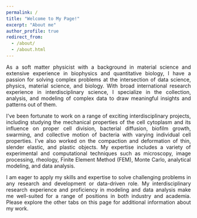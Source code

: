 ```yaml
---
permalink: /
title: "Welcome to My Page!"
excerpt: "About me"
author_profile: true
redirect_from: 
  - /about/
  - /about.html
---
```

<div align="justify">
As a soft matter physicist with a background in material science and extensive experience in biophysics and quantitative biology, I have a passion for solving complex problems at the intersection of data science, physics, material science, and biology. With broad international research experience in interdisciplinary science, I specialize in the collection, analysis, and modeling of complex data to draw meaningful insights and patterns out of them. </br>


I've been fortunate to work on a range of exciting interdisciplinary projects, including studying the mechanical properties of the cell cytoplasm and its influence on proper cell division, bacterial diffusion, biofilm growth, swarming, and collective motion of bacteria with varying individual cell properties. I've also worked on the compaction and deformation of thin, slender elastic, and plastic objects. My expertise includes a variety of experimental and computational techniques such as microscopy, image processing, rheology, Finite Element Method (FEM), Monte Carlo, analytical modeling, and data analysis.</br>


I am eager to apply my skills and expertise to solve challenging problems in any research and development or data-driven role. My interdisciplinary research experience and proficiency in modeling and data analysis make me well-suited for a range of positions in both industry and academia. Please explore the other tabs on this page for additional information about my work.
</div>

<!-- <img src="/images/My-Word-Art.png" alt="Skills" style="width:900px;height:450px;" align="center"> --/>

